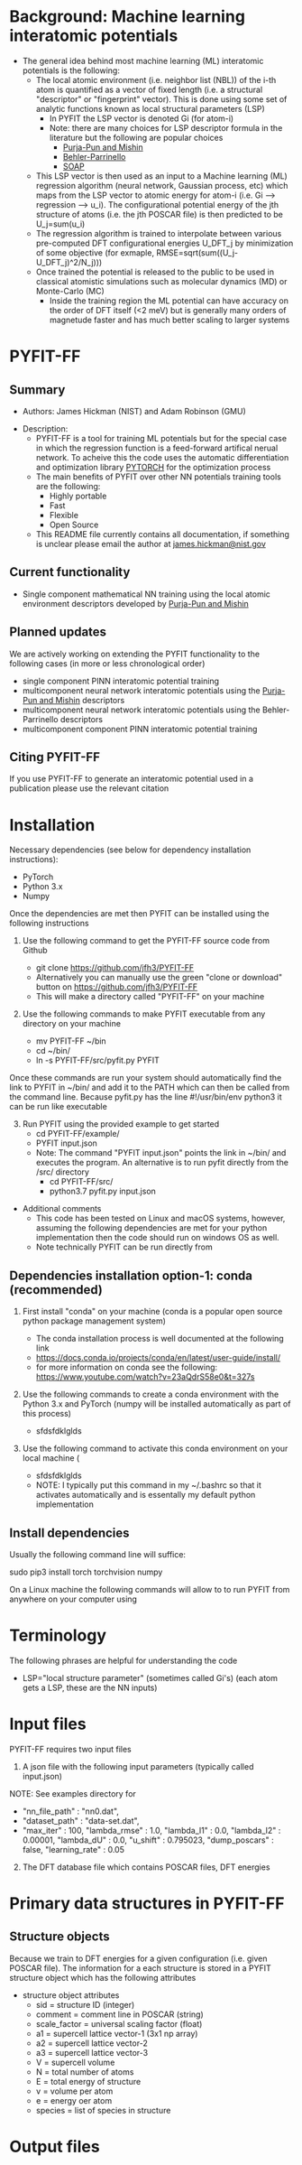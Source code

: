 # Background: Machine learning interatomic potentials 

- The general idea behind most machine learning (ML) interatomic potentials is the following:
	* The local atomic environment (i.e. neighbor list (NBL)) of the i-th atom is quantified as a vector of fixed length (i.e. a structural "descriptor" or "fingerprint" vector). This is done using some set of analytic functions known as local structural parameters (LSP)
		* In PYFIT the LSP vector is denoted Gi (for atom-i)
		* Note: there are many choices for LSP descriptor formula in the literature but the following are popular choices  
			- [Purja-Pun and Mishin](https://www.nature.com/articles/s41467-019-10343-5) 
			- [Behler-Parrinello](https://journals.aps.org/prl/abstract/10.1103/PhysRevLett.98.146401) 
			- [SOAP](https://journals.aps.org/prb/abstract/10.1103/PhysRevB.87.184115) 
	* This LSP vector is then used as an input to a Machine learning (ML) regression algorithm (neural network, Gaussian process, etc) which maps from the LSP vector to atomic energy for atom-i (i.e. Gi --> regression --> u_i). The configurational potential energy of the jth structure of atoms (i.e. the jth POSCAR file) is then predicted to be U_j=sum(u_i)
	* The regression algorithm is trained to interpolate between various pre-computed DFT configurational energies U_DFT_j by minimization of some objective (for exmaple, RMSE=sqrt(sum((U_j-U_DFT_j)^2/N_j)))
	* Once trained the potential is released to the public to be used in classical atomistic simulations such as molecular dynamics (MD) or Monte-Carlo (MC)
		- Inside the training region the ML potential can have accuracy on the order of DFT itself (<2 meV) but is generally many orders of magnetude faster and has much better scaling to larger systems

# PYFIT-FF 

## Summary 

- Authors: James Hickman (NIST) and Adam Robinson (GMU) 

+ Description: 
	- PYFIT-FF is a tool for training ML potentials but for the special case in which the regression function is a feed-forward artifical nerual network. To acheive this the code uses the automatic differentiation and optimization library [PYTORCH](https://pytorch.org/) for the optimization process
	-  The main benefits of PYFIT over other NN potentials training tools are the following: 
		* Highly portable 
		* Fast 
		* Flexible
		* Open Source
	- This README file currently contains all documentation, if something is unclear please email the author at james.hickman@nist.gov 

## Current functionality

+ Single component mathematical NN training using the local atomic environment descriptors developed by [Purja-Pun and Mishin](https://www.nature.com/articles/s41467-019-10343-5) 

## Planned updates

We are actively working on extending the PYFIT functionality to the following cases (in more or less chronological order) 

+ single component PINN interatomic potential training
+ multicomponent neural network interatomic potentials using the [Purja-Pun and Mishin](https://www.nature.com/articles/s41467-019-10343-5) descriptors 
+ multicomponent neural network interatomic potentials using the Behler-Parrinello descriptors
+ multicomponent component PINN interatomic potential training

## Citing PYFIT-FF 

If you use PYFIT-FF to generate an interatomic potential used in a publication please use the relevant citation
	

# Installation

Necessary dependencies (see below for dependency installation instructions):  

- PyTorch
- Python 3.x
- Numpy

Once the dependencies are met then PYFIT can be installed using the following instructions 

1) Use the following command to get the PYFIT-FF source code from Github
 	- git clone https://github.com/jfh3/PYFIT-FF
	- Alternatively you can  manually use the green "clone or download" button on https://github.com/jfh3/PYFIT-FF
 	- This will make a directory called "PYFIT-FF" on your machine 

2) Use the following commands to make PYFIT executable from any directory on your machine  
 	- mv PYFIT-FF ~/bin
	- cd ~/bin/
	- ln -s PYFIT-FF/src/pyfit.py  PYFIT 

Once these commands are run your system should automatically find the link to PYFIT in ~/bin/ and add it to the PATH which can then be called from the command line. Because pyfit.py has the line #!/usr/bin/env python3 it can be run like executable 

3) Run PYFIT using the provided example to get started 
	- cd PYFIT-FF/example/
	- PYFIT input.json 
	- Note: The command "PYFIT input.json" points the link in ~/bin/ and executes the program. An alternative is to run pyfit directly from the /src/ directory 
		* cd PYFIT-FF/src/
		* python3.7 pyfit.py input.json 

+ Additional comments 
	- This code has been tested on Linux and macOS systems, however, assuming the following dependencies are met for your python implementation then the code should run on windows OS as well.
	- Note technically PYFIT can be run directly from

## Dependencies installation option-1: conda (recommended)  

1) First install "conda" on your machine (conda is a popular open source python package management system)
 	- The conda installation process is well documented at the following link 
 	- https://docs.conda.io/projects/conda/en/latest/user-guide/install/
	- for more information on conda see the following: https://www.youtube.com/watch?v=23aQdrS58e0&t=327s
2) Use the following commands to create a conda environment with the Python 3.x and PyTorch (numpy will be installed automatically as part of this process) 
	- sfdsfdklglds

3) Use the following command to activate this conda environment on your local machine (
	- sfdsfdklglds
	- NOTE: I typically put this command in my ~/.bashrc so that it activates automatically and is essentally my default python implementation


## Install dependencies 



Usually the following command line will suffice:

sudo pip3 install torch torchvision numpy

On a Linux machine the following commands will allow to to run PYFIT from anywhere on your computer using 




# Terminology 
The following phrases are helpful for understanding the code 
+ LSP="local structure parameter" (sometimes called Gi's) (each atom gets a LSP, these are the NN inputs)

# Input files
PYFIT-FF requires two input files 

1) A json file with the following input parameters (typically called input.json)

NOTE: See examples directory for 

+ "nn_file_path"			:	"nn0.dat",
+ "dataset_path"			:	"data-set.dat",
+ "max_iter"			:	100,
"lambda_rmse"			:	1.0,
"lambda_l1"			:	0.0,
"lambda_l2"			:	0.00001,
"lambda_dU"			:	0.0,
"u_shift"			:	0.795023,
"dump_poscars"			:	false,
"learning_rate"			:	0.05


2) The DFT database file which contains POSCAR files, DFT energies


# Primary data structures in PYFIT-FF

## Structure objects 

Because we train to DFT energies for a given configuration (i.e. given POSCAR file). The information for a each structure is stored in a PYFIT structure object which has the following attributes  

+ structure object attributes 
	- sid			= structure ID (integer)
	- comment		= comment line in POSCAR (string)
	- scale_factor	= universal scaling factor  (float) 
	- a1			= supercell lattice vector-1 (3x1 np array)
	- a2			= supercell lattice vector-2
	- a3			= supercell lattice vector-3
	- V				= supercell volume 
	- N      		= total number of atoms 
	- E				= total energy of structure 
	- v				= volume per atom
	- e				= energy oer atom
	- species		= list of species in structure



# Output files
 
